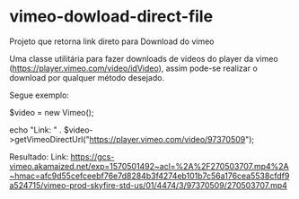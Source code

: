 # vimeo-dowload-direct-file
Projeto que retorna link direto para Download do vimeo 

Uma classe utilitária para fazer downloads de vídeos do player da vimeo (https://player.vimeo.com/video/idVideo), assim pode-se realizar o download por qualquer método desejado.

Segue exemplo:


<p>
$video = new Vimeo();

echo "Link: " . $video->getVimeoDirectUrl("https://player.vimeo.com/video/97370509");
</p>




Resultado: 
Link: https://gcs-vimeo.akamaized.net/exp=1570501492~acl=%2A%2F270503707.mp4%2A~hmac=afc9d55cefceebf76e7d8284b3f4274eb101b7c56a176cea5538cfdf9a524715/vimeo-prod-skyfire-std-us/01/4474/3/97370509/270503707.mp4
